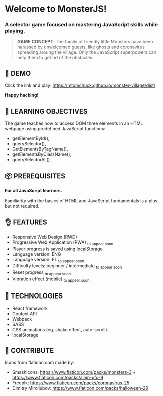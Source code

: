 # Welcome to **MonsterJS!**

### A selector game focused on mastering JavaScript skills while playing.

> **GAME CONCEPT**: The family of friendly little Monsters have been harassed by unwelcomed guests, like ghosts and coronavirus spreading aroung the village. Only the JavaScript superpowers can help them to get rid of the obstacles.

## 🦄 DEMO

Click the link and play: https://mtomchuck.github.io/monster-village/dist/

**Happy hacking!**

## 🐤 LEARNING OBJECTIVES

The game teaches how to access DOM three elements in an HTML webpage using predefined JavaScript functions:

* getElementById(),
* querySelector(),
* GetElementsByTagName(),
* getElementsByClassName(),
* querySelectorAll().

## 📦 PREREQUISITES

**For all JavaScript learners.**

Familiarity with the basics of HTML and JavaScript fundamentals is a plus but not required.

## 👌 FEATURES

* Responsive Web Design (RWD)
* Progressive Web Application (PWA) <sub>to appear soon</sub>
* Player progress is saved using localStorage
* Language version: ENG
* Language version: PL <sub>to appear soon</sub>
* Difficulty levels: beginner / intermediate <sub>to appear soon</sub>
* Reset progress <sub>to appear soon</sub>
* Vibration effect (mobile) <sub>to appear soon</sub>

## 📓 TECHNOLOGIES

* React framework
* Context API
* Webpack
* SASS
* CSS animations (eg. shake effect, auto-scroll)
* localStorage

## 👏 CONTRIBUTE

Icons from flaticon.com made by:
* Smashicons: https://www.flaticon.com/packs/monsters-3 + https://www.flaticon.com/packs/alien-ufo-9
* Freepik: https://www.flaticon.com/packs/coronavirus-25
* Dimitry Miroliubov: https://www.flaticon.com/packs/halloween-29
